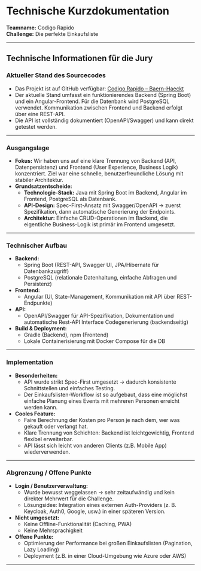 # Technische Kurzdokumentation

**Teamname:** Codigo Rapido  
**Challenge:** Die perfekte Einkaufsliste

---

## Technische Informationen für die Jury

### Aktueller Stand des Sourcecodes

- Das Projekt ist auf GitHub
  verfügbar: [Codigo Rapido – Baern-Haeckt](https://github.com/Schuebi23/Baern-Haeckt-codigo-rapido)
- Der aktuelle Stand umfasst ein funktionierendes Backend (Spring Boot) und ein Angular-Frontend. Für die Datenbank
  wird PostgreSQL verwendet. Kommunikation zwischen Frontend und Backend erfolgt über eine REST-API.
- Die API ist vollständig dokumentiert (OpenAPI/Swagger) und kann direkt getestet werden.

---

### Ausgangslage

- **Fokus:** Wir haben uns auf eine klare Trennung von Backend (API, Datenpersistenz) und Frontend (User Experience,
  Business Logik) konzentriert. Ziel war eine schnelle, benutzerfreundliche Lösung mit stabiler Architektur.
- **Grundsatzentscheide:**
    - **Technologie-Stack:** Java mit Spring Boot im Backend, Angular im Frontend, PostgreSQL als Datenbank.
    - **API-Design:** Spec-First-Ansatz mit Swagger/OpenAPI → zuerst Spezifikation, dann automatische Generierung der
      Endpoints.
    - **Architektur:** Einfache CRUD-Operationen im Backend, die eigentliche Business-Logik ist primär im Frontend
      umgesetzt.

---

### Technischer Aufbau

- **Backend:**
    - Spring Boot (REST-API, Swagger UI, JPA/Hibernate für Datenbankzugriff)
    - PostgreSQL (relationale Datenhaltung, einfache Abfragen und Persistenz)
- **Frontend:**
    - Angular (UI, State-Management, Kommunikation mit API über REST-Endpunkte)
- **API:**
    - OpenAPI/Swagger für API-Spezifikation, Dokumentation und automatische Rest-API Interface Codegenerierung (backendseitig)
- **Build & Deployment:**
    - Gradle (Backend), npm (Frontend)
    - Lokale Containerisierung mit Docker Compose für die DB

---

### Implementation

- **Besonderheiten:**
    - API wurde strikt Spec-First umgesetzt → dadurch konsistente Schnittstellen und einfaches Testing.
    - Der Einkaufslisten-Workflow ist so aufgebaut, dass eine möglichst einfache Planung eines Events mit mehreren Personen
      erreicht werden kann.
- **Cooles Feature:**
    - Faire Berechnung der Kosten pro Person je nach dem, wer was gekauft oder verlangt hat.
    - Klare Trennung von Schichten: Backend ist leichtgewichtig, Frontend flexibel erweiterbar.
    - API lässt sich leicht von anderen Clients (z.B. Mobile App) wiederverwenden.

---

### Abgrenzung / Offene Punkte

- **Login / Benutzerverwaltung:**
    - Wurde bewusst weggelassen → sehr zeitaufwändig und kein direkter Mehrwert für die Challenge.
    - Lösungsidee: Integration eines externen Auth-Providers (z. B. Keycloak, Auth0, Google, usw.) in einer späteren
      Version.
- **Nicht umgesetzt:**
    - Keine Offline-Funktionalität (Caching, PWA)
    - Keine Mehrsprachigkeit
- **Offene Punkte:**
    - Optimierung der Performance bei großen Einkaufslisten (Pagination, Lazy Loading)
    - Deployment (z.B. in einer Cloud-Umgebung wie Azure oder AWS)

---
